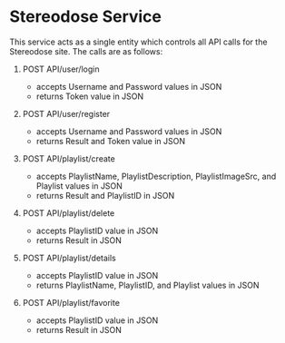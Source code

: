 # Stereodose Service
This service acts as a single entity which controls all API calls for the Stereodose site. The calls are as follows:

1) POST API/user/login
	- accepts Username and Password values in JSON
	- returns Token value in JSON
	
2) POST API/user/register
	- accepts Username and Password values in JSON
	- returns Result and Token value in JSON
	
3) POST API/playlist/create
	- accepts PlaylistName, PlaylistDescription, PlaylistImageSrc, and Playlist values in JSON
	- returns Result and PlaylistID in JSON
	
4) POST API/playlist/delete
	- accepts PlaylistID value in JSON
	- returns Result in JSON
	
5) POST API/playlist/details
	- accepts PlaylistID value in JSON
	- returns PlaylistName, PlaylistID, and Playlist values in JSON

6) POST API/playlist/favorite
	- accepts PlaylistID value in JSON
	- returns Result in JSON
